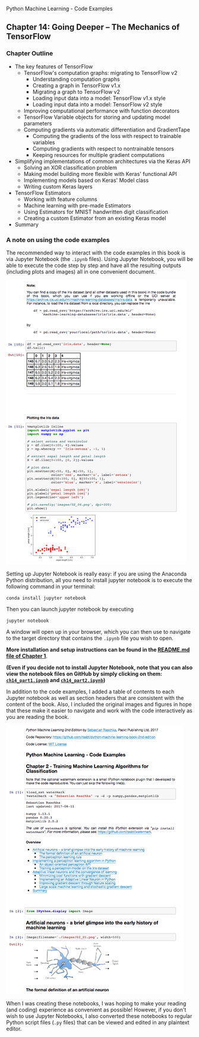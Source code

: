 Python Machine Learning - Code Examples


##  Chapter 14: Going Deeper – The Mechanics of TensorFlow


### Chapter Outline

- The key features of TensorFlow
  - TensorFlow's computation graphs: migrating to TensorFlow v2
     - Understanding computation graphs
     - Creating a graph in TensorFlow v1.x
     - Migrating a graph to TensorFlow v2
     - Loading input data into a model: TensorFlow v1.x style
     - Loading input data into a model: TensorFlow v2 style
  - Improving computational performance with function decorators
  - TensorFlow Variable objects for storing and updating model parameters
  - Computing gradients via automatic differentiation and GradientTape
     - Computing the gradients of the loss with respect to trainable variables
     - Computing gradients with respect to nontrainable tensors
     - Keeping resources for multiple gradient computations
- Simplifying implementations of common architectures via the Keras API
  - Solving an XOR classification problem
  - Making model building more flexible with Keras' functional API
  - Implementing models based on Keras' Model class
  - Writing custom Keras layers
- TensorFlow Estimators
  - Working with feature columns
  - Machine learning with pre-made Estimators
  - Using Estimators for MNIST handwritten digit classification
  - Creating a custom Estimator from an existing Keras model
- Summary

### A note on using the code examples

The recommended way to interact with the code examples in this book is via Jupyter Notebook (the `.ipynb` files). Using Jupyter Notebook, you will be able to execute the code step by step and have all the resulting outputs (including plots and images) all in one convenient document.

![](../ch02/images/jupyter-example-1.png)



Setting up Jupyter Notebook is really easy: if you are using the Anaconda Python distribution, all you need to install jupyter notebook is to execute the following command in your terminal:

    conda install jupyter notebook

Then you can launch jupyter notebook by executing

    jupyter notebook

A window will open up in your browser, which you can then use to navigate to the target directory that contains the `.ipynb` file you wish to open.

**More installation and setup instructions can be found in the [README.md file of Chapter 1](../ch01/README.md)**.

**(Even if you decide not to install Jupyter Notebook, note that you can also view the notebook files on GitHub by simply clicking on them: [`ch14_part1.ipynb`](ch14_part1.ipynb) and [`ch14_part2.ipynb`](ch14_part2.ipynb))**

In addition to the code examples, I added a table of contents to each Jupyter notebook as well as section headers that are consistent with the content of the book. Also, I included the original images and figures in hope that these make it easier to navigate and work with the code interactively as you are reading the book.

![](../ch02/images/jupyter-example-2.png)


When I was creating these notebooks, I was hoping to make your reading (and coding) experience as convenient as possible! However, if you don't wish to use Jupyter Notebooks, I also converted these notebooks to regular Python script files (`.py` files) that can be viewed and edited in any plaintext editor. 

